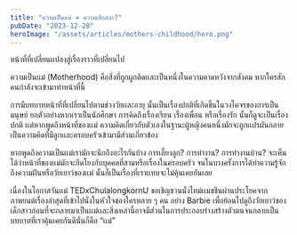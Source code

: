 ```yaml
---
title: "ความเป็นแม่ = ความเสียสละ?"
pubDate: "2023-12-28"
heroImage: "/assets/articles/mothers-childhood/hero.png"
---
```


หน้าที่ที่เปลี่ยนเเปลงสู่เรื่องราวที่เปลี่ยนไป

ความเป็นเเม่ (Motherhood) คือสิ่งที่ถูกผูกติดเเละเป็นหนึ่งในความคาดหวังจากสังคม หากใครสักคนกำลังจะเข้ามาทำหน้าที่นี้

การมีบทบาทหน้าที่ที่เปลี่ยนไปตามช่วงวัยเเละอายุ นั้นเป็นเรื่องปกติที่เกิดขึ้นในวงโคจรของการเป็นมนุษย์ ยกตัวอย่างหากเราเป็นนักศึกษา การคิดถึงเรื่องเรียน เรื่องเพื่อน หรือเรื่องรัก นั้นก็ดูจะเป็นเรื่องปกติ เเต่หากพูดถึงหน้าที่ของเเม่ ความคิดเกี่ยวกับตัวเองในฐานะผู้หญิงคนหนึ่งมักจะถูกเเปรผันกลายเป็นความคิดที่มีลูกเเละครอบครัวเข้ามามีส่วนเกี่ยวข้อง

หากพูดถึงความเป็นเเม่เรามักจะนึกถึงอะไรกันบ้าง การเลี้ยงลูก? การทำงาน? การทำงานบ้าน? จะเห็นได้ว่าหน้าที่ของเเม่มักจะยึดโยงกับบุคคลที่สามหรือเรื่องในครอบครัว จนในบางครั้งการได้ทำความรู้จักถึงความฝันหรือวัยเยาว์ของเเม่ นั้นก็เป็นเรื่องที่เราเเทบจะไม่คุ้นเคยกันเลย

เนื่องในโอกาสวันเเม่ TEDxChulalongkornU ขอเชิญชวนนั่งไทม์เเมชชีนผ่านประโยคจากภาพยนต์เรื่องล่าสุดที่เข้าไปนั่งในหัวใจของใครหลาย ๆ คน อย่าง Barbie เพื่อย้อนไปดูถึงวัยเยาว์ของเด็กสาวก่อนที่จะกลายมาเป็นเเม่เเละสิ่งเหล่านี้อาจมีส่วนในการประกอบร่างสร้างตัวตนจนกลายเป็นบทบาทที่เราคุ้นเคยกันดีนั่นก็คือ “เเม่”
